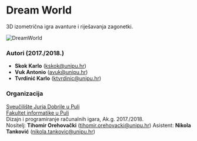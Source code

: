 # Dream World
3D izometrična igra avanture i riješavanja zagonetki.


![DreamWorld](https://github.com/unipu-ict/sistem-dinamicka-igra-2/blob/master/preview/mainMenu.png?raw=true)

### Autori (2017./2018.)
- **Skok Karlo** (kskok@unipu.hr)
- **Vuk Antonio** (avuk@unipu.hr)
- **Tvrdinić Karlo** (ktvrdinic@unipu.hr)

### Organizacija
[Sveučilište Jurja Dobrile u Puli](http://www.unipu.hr/)   
[Fakultet informatike u Puli](https://fipu.unipu.hr/)  
Dizajn i programiranje računalnih igara, Ak.g. 2017./2018.  
Nositelj: **Tihomir Orehovački** (tihomir.orehovacki@unipu.hr) 
Asistent: **Nikola Tanković** (nikola.tankovic@unipu.hr)

